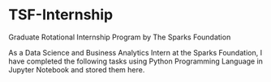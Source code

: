 # TSF-Internship
Graduate Rotational Internship Program by The Sparks Foundation 

As a Data Science and Business Analytics Intern at the Sparks Foundation, I have completed the following tasks using Python Programming Language in Jupyter Notebook and stored them here. 
